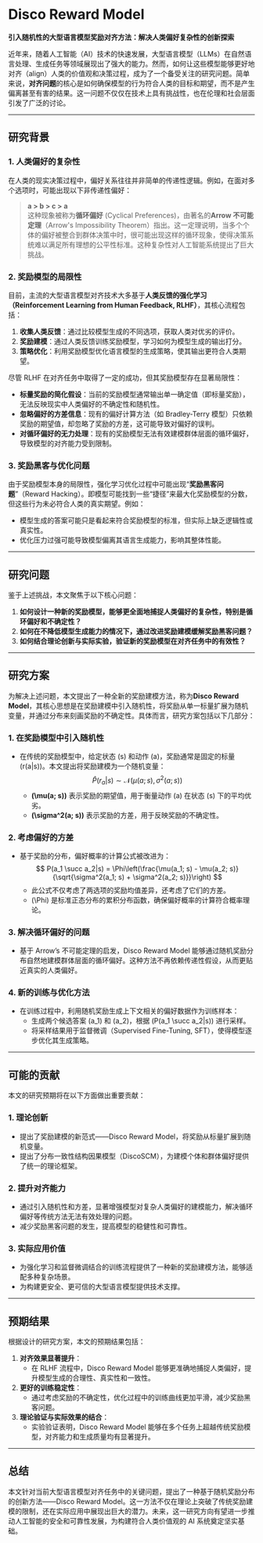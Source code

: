 # Disco Reward Model


**引入随机性的大型语言模型奖励对齐方法：解决人类偏好复杂性的创新探索**

近年来，随着人工智能（AI）技术的快速发展，大型语言模型（LLMs）在自然语言处理、生成任务等领域展现出了强大的能力。然而，如何让这些模型能够更好地对齐（align）人类的价值观和决策过程，成为了一个备受关注的研究问题。简单来说，**对齐问题**的核心是如何确保模型的行为符合人类的目标和期望，而不是产生偏离甚至有害的结果。这一问题不仅仅在技术上具有挑战性，也在伦理和社会层面引发了广泛的讨论。

---

## **研究背景**

### **1. 人类偏好的复杂性**
在人类的现实决策过程中，偏好关系往往并非简单的传递性逻辑。例如，在面对多个选项时，可能出现以下非传递性偏好：  
> **a > b > c > a**  
这种现象被称为**循环偏好** (Cyclical Preferences)，由著名的**Arrow 不可能定理**（Arrow's Impossibility Theorem）指出。这一定理说明，当多个个体的偏好被整合到群体决策中时，很可能出现这样的循环现象，使得决策系统难以满足所有理想的公平性标准。这种复杂性对人工智能系统提出了巨大挑战。

### **2. 奖励模型的局限性**
目前，主流的大型语言模型对齐技术大多基于**人类反馈的强化学习（Reinforcement Learning from Human Feedback, RLHF）**，其核心流程包括：
1. **收集人类反馈**：通过比较模型生成的不同选项，获取人类对优劣的评价。
2. **奖励建模**：通过人类反馈训练奖励模型，学习如何为模型生成的输出打分。
3. **策略优化**：利用奖励模型优化语言模型的生成策略，使其输出更符合人类期望。

尽管 RLHF 在对齐任务中取得了一定的成功，但其奖励模型存在显著局限性：
- **标量奖励的简化假设**：当前的奖励模型通常输出单一确定值（即标量奖励），无法反映现实中人类偏好的不确定性和随机性。
- **忽略偏好的方差信息**：现有的偏好计算方法（如 Bradley-Terry 模型）只依赖奖励的期望值，却忽略了奖励的方差，这可能导致对偏好的误判。
- **对循环偏好的无力处理**：现有的奖励模型无法有效建模群体层面的循环偏好，导致模型的对齐能力受到限制。

### **3. 奖励黑客与优化问题**
由于奖励模型本身的局限性，强化学习优化过程中可能出现“**奖励黑客问题**”（Reward Hacking）。即模型可能找到一些“捷径”来最大化奖励模型的分数，但这些行为未必符合人类的真实期望。例如：
- 模型生成的答案可能只是看起来符合奖励模型的标准，但实际上缺乏逻辑性或真实性。
- 优化压力过强可能导致模型偏离其语言生成能力，影响其整体性能。

---

## **研究问题**

鉴于上述挑战，本文聚焦于以下核心问题：
1. **如何设计一种新的奖励模型，能够更全面地捕捉人类偏好的复杂性，特别是循环偏好和不确定性？**
2. **如何在不降低模型生成能力的情况下，通过改进奖励建模缓解奖励黑客问题？**
3. **如何结合理论创新与实际实验，验证新的奖励模型在对齐任务中的有效性？**

---

## **研究方案**

为解决上述问题，本文提出了一种全新的奖励建模方法，称为**Disco Reward Model**，其核心思想是在奖励建模中引入随机性，将奖励从单一标量扩展为随机变量，并通过分布来刻画奖励的不确定性。具体而言，研究方案包括以下几部分：

### **1. 在奖励模型中引入随机性**
- 在传统的奖励模型中，给定状态 \(s\) 和动作 \(a\)，奖励通常是固定的标量 \(r(a|s)\)。本文提出将奖励建模为一个随机变量：
  $$
  \hat{P}(r_a|s) \sim \mathcal{N}(\mu(a; s), \sigma^2(a; s))
  $$
  - **\(\mu(a; s)\)** 表示奖励的期望值，用于衡量动作 \(a\) 在状态 \(s\) 下的平均优劣。
  - **\(\sigma^2(a; s)\)** 表示奖励的方差，用于反映奖励的不确定性。

### **2. 考虑偏好的方差**
- 基于奖励的分布，偏好概率的计算公式被改进为：
  $$
  P(a_1 \succ a_2|s) = \Phi\left(\frac{\mu(a_1; s) - \mu(a_2; s)}{\sqrt{\sigma^2(a_1; s) + \sigma^2(a_2; s)}}\right)
  $$
  - 此公式不仅考虑了两选项的奖励均值差异，还考虑了它们的方差。
  - \(\Phi\) 是标准正态分布的累积分布函数，确保偏好概率的计算符合概率理论。

### **3. 解决循环偏好的问题**
- 基于 Arrow’s 不可能定理的启发，Disco Reward Model 能够通过随机奖励分布自然地建模群体层面的循环偏好。这种方法不再依赖传递性假设，从而更贴近真实的人类偏好。

### **4. 新的训练与优化方法**
- 在训练过程中，利用随机奖励生成上下文相关的偏好数据作为训练样本：
  - 生成两个候选答案 \(a_1\) 和 \(a_2\)，根据 \(P(a_1 \succ a_2|s)\) 进行采样。
  - 将采样结果用于监督微调（Supervised Fine-Tuning, SFT），使得模型逐步优化其生成策略。

---

## **可能的贡献**

本文的研究预期将在以下方面做出重要贡献：

### **1. 理论创新**
- 提出了奖励建模的新范式——Disco Reward Model，将奖励从标量扩展到随机变量。
- 提出了分布一致性结构因果模型（DiscoSCM），为建模个体和群体偏好提供了统一的理论框架。

### **2. 提升对齐能力**
- 通过引入随机性和方差，显著增强模型对复杂人类偏好的建模能力，解决循环偏好等传统方法无法有效处理的问题。
- 减少奖励黑客问题的发生，提高模型的稳健性和可靠性。

### **3. 实际应用价值**
- 为强化学习和监督微调结合的训练流程提供了一种新的奖励建模方法，能够适配多种复杂场景。
- 为构建更安全、更可信的大型语言模型提供技术支撑。

---

## **预期结果**

根据设计的研究方案，本文的预期结果包括：
1. **对齐效果显著提升**：
   - 在 RLHF 流程中，Disco Reward Model 能够更准确地捕捉人类偏好，提升模型生成的合理性、真实性和一致性。
2. **更好的训练稳定性**：
   - 通过考虑奖励的不确定性，优化过程中的训练曲线更加平滑，减少奖励黑客问题。
3. **理论验证与实际效果的结合**：
   - 实验验证表明，Disco Reward Model 能够在多个任务上超越传统奖励模型，对齐能力和生成质量均有显著提升。

---

## **总结**

本文针对当前大型语言模型对齐任务中的关键问题，提出了一种基于随机奖励分布的创新方法——Disco Reward Model。这一方法不仅在理论上突破了传统奖励建模的限制，还在实际应用中展现出巨大的潜力。未来，这一研究方向有望进一步推动人工智能的安全和可靠性发展，为构建符合人类价值观的 AI 系统奠定坚实基础。
